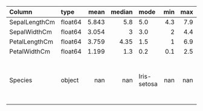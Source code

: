 | Column        | type    |    mean |   median | mode        |   min |   max |   percent_zero |   variance |     std |   iqr |   coef_variation |   unique_count | value_counts                                                     |
|:--------------|:--------|--------:|---------:|:------------|------:|------:|---------------:|-----------:|--------:|------:|-----------------:|---------------:|:-----------------------------------------------------------------|
| SepalLengthCm | float64 |   5.843 |     5.8  | 5.0         |   4.3 |   7.9 |              0 |      0.686 |   0.828 |   1.3 |            0.142 |             35 | nan                                                              |
| SepalWidthCm  | float64 |   3.054 |     3    | 3.0         |   2   |   4.4 |              0 |      0.188 |   0.434 |   0.5 |            0.142 |             23 | nan                                                              |
| PetalLengthCm | float64 |   3.759 |     4.35 | 1.5         |   1   |   6.9 |              0 |      3.113 |   1.764 |   3.5 |            0.469 |             43 | nan                                                              |
| PetalWidthCm  | float64 |   1.199 |     1.3  | 0.2         |   0.1 |   2.5 |              0 |      0.582 |   0.763 |   1.5 |            0.637 |             22 | nan                                                              |
| Species       | object  | nan     |   nan    | Iris-setosa | nan   | nan   |            nan |    nan     | nan     | nan   |          nan     |              3 | {'Iris-setosa': 50, 'Iris-versicolor': 50, 'Iris-virginica': 50} |